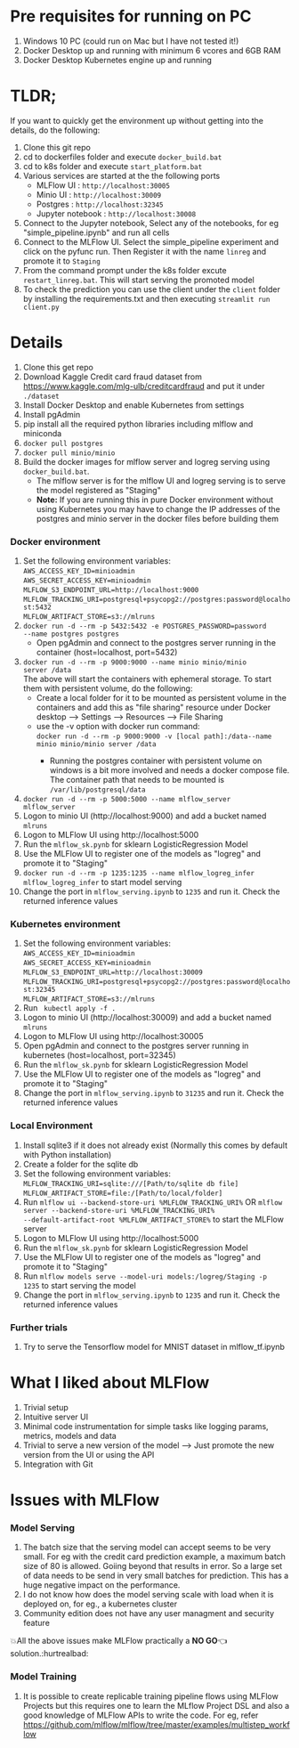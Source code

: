 # Pre requisites for running on PC
1. Windows 10 PC (could run on Mac but I have not tested it!)
2. Docker Desktop up and running with minimum 6 vcores and 6GB RAM
3. Docker Desktop Kubernetes engine up and running

# TLDR;
If you want to quickly get the environment up without getting into the details, do the following:
1. Clone this git repo
3. cd to dockerfiles folder and execute <code>docker_build.bat</code>
4. cd to k8s folder and execute <code>start_platform.bat</code>
5. Various services are started at the the following ports
	<ul>
		<li>MLFlow UI : <code>http://localhost:30005</code></li>
		<li>Minio UI : <code>http://localhost:30009</code></li>
		<li>Postgres : <code>http://localhost:32345</code></li>
		<li>Jupyter notebook : <code>http://localhost:30008</code></li>
	</ul>
6. Connect to the Jupyter notebook, Select any of the notebooks, for eg "simple_pipeline.ipynb" and run all cells
7. Connect to the MLFlow UI. Select the simple_pipeline experiment and click on the pyfunc run. Then Register it with the name <code>linreg</code> and promote it to <code>Staging</code>
8. From the command prompt under the k8s folder excute <code>restart_linreg.bat</code>. This will start serving the promoted model
9. To check the prediction you can use the client under the <code>client</code> folder by installing the requirements.txt and then executing <code>streamlit run client.py</code>


# Details
1. Clone this get repo
2. Download Kaggle Credit card fraud dataset from https://www.kaggle.com/mlg-ulb/creditcardfraud and put it under <code>./dataset</code>
3. Install Docker Desktop and enable Kubernetes from settings
4. Install pgAdmin
5. pip install all the required python libraries including mlflow and miniconda
6. <code>docker pull postgres</code>
7. <code>docker pull minio/minio</code>
8. Build the docker images for mlflow server and logreg serving using <code>docker_build.bat</code>.
	* The mlflow server is for the mlflow UI and logreg serving is to serve the model registered as "Staging"
	* <b>Note:</b> If you are running this in pure Docker environment without using Kubernetes you may have to change the IP addresses of the postgres and minio server in the docker files before building them
### Docker environment
1. Set the following environment variables:<br>
	<code>AWS_ACCESS_KEY_ID=minioadmin</code><br>
	<code>AWS_SECRET_ACCESS_KEY=minioadmin</code><br>
	<code>MLFLOW_S3_ENDPOINT_URL=http://localhost:9000</code><br>
	<code>MLFLOW_TRACKING_URI=postgresql+psycopg2://postgres:password@localhost:5432</code><br>
	<code>MLFLOW_ARTIFACT_STORE=s3://mlruns</code>
2. <code>docker run -d --rm -p 5432:5432 -e POSTGRES_PASSWORD=password --name postgres postgres</code>
	* Open pgAdmin and connect to the postgres server running in the container (host=localhost, port=5432)
3. <code>docker run -d --rm -p 9000:9000 --name minio minio/minio server /data</code><br>
  The above will start the containers with ephemeral storage. To start them with persistent volume, do the following:
	  <ul>
		<li>Create a local folder for it to be mounted as persistent volume in the containers and add this as "file sharing" resource under Docker desktop --> Settings --> Resources --> File Sharing</li>
		<li>use the -v option with docker run command:<br>
			<code>docker run -d --rm -p 9000:9000 -v [local path]:/data--name minio minio/minio server /data</code></li>
			<ul><li>Running the postgres container with persistent volume on windows is a bit more involved and needs a docker compose file. The container path that needs to be mounted is <code>/var/lib/postgresql/data</code></li></ul></ul>
4. <code>docker run -d --rm -p 5000:5000 --name mlflow_server mlflow_server</code><br>
5. Logon to minio UI (http://localhost:9000) and add a bucket named <code>mlruns</code>
6. Logon to MLFlow UI using http://localhost:5000
7. Run the <code>mlflow_sk.pynb</code> for sklearn LogisticRegression Model
8. Use the MLFlow UI to register one of the models as "logreg" and promote it to "Staging"
9. <code>docker run -d --rm -p 1235:1235 --name mlflow_logreg_infer mlflow_logreg_infer</code> to start model serving<br>
10. Change the port in <code>mlflow_serving.ipynb</code> to <code>1235</code> and run it. Check the returned inference values

### Kubernetes environment
1. Set the following environment variables:<br>
	<code>AWS_ACCESS_KEY_ID=minioadmin</code><br>
	<code>AWS_SECRET_ACCESS_KEY=minioadmin</code><br>
	<code>MLFLOW_S3_ENDPOINT_URL=http://localhost:30009</code><br>
	<code>MLFLOW_TRACKING_URI=postgresql+psycopg2://postgres:password@localhost:32345</code><br>
	<code>MLFLOW_ARTIFACT_STORE=s3://mlruns</code>
2. Run <code> kubectl apply -f . </code>
3. Logon to minio UI (http://localhost:30009) and add a bucket named <code>mlruns</code>
4. Logon to MLFlow UI using http://localhost:30005
5. Open pgAdmin and connect to the postgres server running in kubernetes (host=localhost, port=32345)
6. Run the <code>mlflow_sk.pynb</code> for sklearn LogisticRegression Model
7. Use the MLFlow UI to register one of the models as "logreg" and promote it to "Staging"
8. Change the port in <code>mlflow_serving.ipynb</code> to <code>31235</code> and run it. Check the returned inference values

### Local Environment
1. Install sqlite3 if it does not already exist (Normally this comes by default with Python installation)
2. Create a folder for the sqlite db
3. Set the following environment variables:<br>
		<code>MLFLOW_TRACKING_URI=sqlite:///[Path/to/sqlite db file]</code><br>
		<code>MLFLOW_ARTIFACT_STORE=file:/[Path/to/local/folder]</code>
4. Run <code>mlflow ui --backend-store-uri  %MLFLOW_TRACKING_URI%</code> OR <code>mlflow server --backend-store-uri  %MLFLOW_TRACKING_URI% --default-artifact-root %MLFLOW_ARTIFACT_STORE%</code> to start the MLFlow server
5. Logon to MLFlow UI using http://localhost:5000
5. Run the <code>mlflow_sk.pynb</code> for sklearn LogisticRegression Model
6. Use the MLFlow UI to register one of the models as "logreg" and promote it to "Staging"
7. Run <code>mlflow models serve --model-uri models:/logreg/Staging -p 1235</code> to start serving the model
8. Change the port in <code>mlflow_serving.ipynb</code> to <code>1235</code> and run it. Check the returned inference values

### Further trials
1. Try to serve the Tensorflow model for MNIST dataset in mlflow_tf.ipynb

# What I liked about MLFlow
1. Trivial setup
2. Intuitive server UI
3. Minimal code instrumentation for simple tasks like logging params, metrics, models and data
4. Trivial to serve a new version of the model --> Just promote the new version from the UI or using the API
5. Integration with Git

# Issues with MLFlow
### Model Serving
1. The batch size that the serving model can accept seems to be very small. For eg with the credit card prediction example, a maximum batch size of 80 is allowed. Goiing beyond that results in error. So a large set of data needs to be send in very small batches for prediction. This has a huge negative impact on the performance.
2. I do not know how does the model serving scale with load when it is deployed on, for eg., a kubernetes cluster
3. Community edition does not have any user managment and security feature

:boom:All the above issues make MLFlow practically a **NO GO**:point_left: solution.:hurtrealbad:
### Model Training
1. It is possible to create replicable training pipeline flows using MLFlow Projects but this requires one to learn the MLflow Project DSL and also a good knowledge of MLFlow APIs to write the code. For eg, refer https://github.com/mlflow/mlflow/tree/master/examples/multistep_workflow
 
